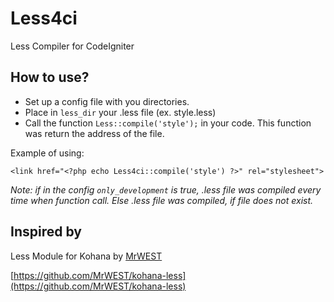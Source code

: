 Less4ci
=======

Less Compiler for CodeIgniter


How to use?
-----------

* Set up a config file with you directories.
* Place in `less_dir` your .less file (ex. style.less)
* Call the function `Less::compile('style');` in your code. This function was return the address of the file.

Example of using:
~~~
<link href="<?php echo Less4ci::compile('style') ?>" rel="stylesheet">
~~~

*Note: if in the config `only_development` is true, .less file was compiled every time when function call. Else .less file was compiled, if file does not exist.*


Inspired by
-----------
Less Module for Kohana by [MrWEST](https://github.com/MrWEST)

[https://github.com/MrWEST/kohana-less](https://github.com/MrWEST/kohana-less)